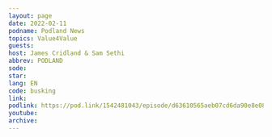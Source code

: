 ```yaml
---
layout: page
date: 2022-02-11
podname: Podland News
topics: Value4Value
guests: 
host: James Cridland & Sam Sethi
abbrev: PODLAND
sode: 
star: 
lang: EN
code: busking
link: 
podlink: https://pod.link/1542481043/episode/d63610565aeb07cd6da90e8e08153ffe
youtube: 
archive: 
---
```


